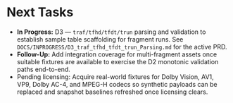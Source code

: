 # Next Tasks

- **In Progress:** D3 — `traf/tfhd/tfdt/trun` parsing and validation to establish sample table scaffolding for fragment runs. See `DOCS/INPROGRESS/D3_traf_tfhd_tfdt_trun_Parsing.md` for the active PRD.
- **Follow-Up:** Add integration coverage for multi-fragment assets once suitable fixtures are available to exercise the D2 monotonic validation paths end-to-end.
- Pending licensing: Acquire real-world fixtures for Dolby Vision, AV1, VP9, Dolby AC-4, and MPEG-H codecs so synthetic payloads can be replaced and snapshot baselines refreshed once licensing clears.
